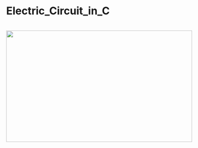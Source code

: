 # Electric_Circuit_in_C
<br>
<img src="https://sajalgupta19.github.io/Electric_Circuit_in_C-/icons/1.PNG" height="300px" width="500px" align="center"/>
